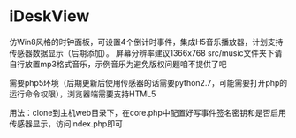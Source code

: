 # iDeskView
仿Win8风格的时钟面板，可设置4个倒计时事件，集成H5音乐播放器，计划支持传感器数据显示（后期添加）。
屏幕分辨率建议1366x768
src/music文件夹下请自行放置mp3格式音乐，示例音乐为避免版权问题咱不提供了吧

需要php5环境（后期更新后使用传感器的话需要python2.7，可能需要打开php的运行命令权限），浏览器端需要支持HTML5

用法：clone到主机web目录下，在core.php中配置好写事件签名密钥和是否启用传感器显示，访问index.php即可
